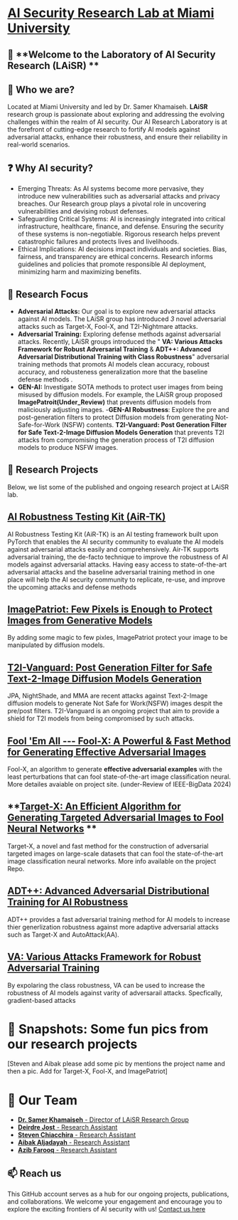 # [AI Security Research Lab at Miami University](https://miamioh.edu/profiles/cec/samer-khamaiseh.html)

## 👋 **Welcome to the Laboratory of AI Security Research (LAiSR) **

## 🎤 Who we are? 
Located at Miami University and led by Dr. Samer Khamaiseh. **LAiSR** research group is passionate about exploring and addressing the evolving challenges within the realm of AI security. Our AI Research Laboratory is at the forefront of cutting-edge research to fortify AI models against adversarial attacks, enhance their robustness, and ensure their reliability in real-world scenarios.

## ❓ Why **AI security**?
- Emerging Threats: As AI systems become more pervasive, they introduce new vulnerabilities such as adversarial attacks and privacy breaches. Our Research group plays a pivotal role in uncovering vulnerabilities and devising robust defenses.
- Safeguarding Critical Systems: AI is increasingly integrated into critical infrastructure, healthcare, finance, and defense. Ensuring the security of these systems is non-negotiable. Rigorous research helps prevent catastrophic failures and protects lives and livelihoods.
- Ethical Implications: AI decisions impact individuals and societies. Bias, fairness, and transparency are ethical concerns. Research informs guidelines and policies that promote responsible AI deployment, minimizing harm and maximizing benefits.


## 🔎 Research Focus
- **Adversarial Attacks:** Our goal is to explore new adversarial attacks against AI models. The LAiSR group has introduced *3* novel adversarial attacks such as Target-X, Fool-X, and T2I-Nightmare attacks.
- **Adversarial Training:** Exploring defense methods against adversarial attacks. Recently, LAiSR groups introduced the " **VA: Various Attacks Framework for Robust Adversarial Training** & **ADT++: Advanced Adversarial Distributional Training with Class Robustness**" adversarial training methods that promots AI models clean accuracy, roboust accuracy, and robusteness generalization more that the baseline defense methods . 
- **GEN-AI:** Investigate SOTA methods to protect user images from being misused by diffusion models. For example, the LAiSR group proposed **ImagePatroit(Under_Review)** that prevents diffusion models from maliciously adjusting images.
-**GEN-AI Robustness**: Explore the pre and post-generation filters to protect Diffusion models from generating Not-Safe-for-Work (NSFW) contents. **T2I-Vanguard: Post Generation Filter for Safe Text-2-Image Diffusion Models Generation** that prevents T2I attacks from compromising the generation process of T2I diffusion models to produce NSFW images.


## 🚀 Research Projects
Below, we list some of the published and ongoing research project at LAiSR lab.

## **[AI Robustness Testing Kit (AiR-TK)](https://github.com/LAiSR-SK/AiRobustnessTestingKit-AiR-TK-)**
AI Robustness Testing Kit (AiR-TK) is an AI testing framework built upon PyTorch that enables the AI security community to evaluate the AI models against adversarial attacks easily and comprehensively. Air-TK supports adversarial training, the de-facto technique to improve the robustness of AI models against adversarial attacks. Having easy access to state-of-the-art adversarial attacks and the baseline adversarial training method in one place will help the AI security community to replicate, re-use, and improve the upcoming attacks and defense methods

## **[ImagePatriot: Few Pixels is Enough to Protect Images from Generative Models](https://github.com/LAiSR-SK/ImagePatriot)**
By adding some magic to few pixles, ImagePatriot protect your image to be manipulated by diffusion models. 

## **[T2I-Vanguard: Post Generation Filter for Safe Text-2-Image Diffusion Models Generation](https://github.com/LAiSR-SK/T2IVanguard)**

JPA, NightShade, and MMA are recent attacks against Text-2-Image diffusion models to generate Not Safe for Work(NSFW) images despit the pre/post filters. T2I-Vanguard is an ongoing project that aim to provide a shield for T2I models from being compromised by such attacks.


## **[Fool 'Em All --- Fool-X: A Powerful & Fast Method for Generating Effective Adversarial Images](https://github.com/LAiSR-SK/fool-x)**
Fool-X, an algorithm to generate **effective adversarial examples** with the least perturbations that can fool state-of-the-art image classification neural. More detailes avaiable on project site. (under-Review of IEEE-BigData 2024)

## **[Target-X: An Efficient Algorithm for Generating Targeted Adversarial Images to Fool Neural Networks](https://github.com/LAiSR-SK/target-x) **
Target-X, a novel and fast method for the construction of adversarial targeted images on large-scale datasets that can fool the state-of-the-art image classification neural networks. More info available on the project Repo.

## **[ADT++: Advanced Adversarial Distributional Training for AI Robustness](https://github.com/LAiSR-SK/ADT2Plus)**
ADT++ provides a fast adversarial training method for AI models to increase thier generlization robustness against more adaptive adversarial attacks such as Target-X and AutoAttack(AA).  

## **[VA: Various Attacks Framework for Robust Adversarial Training](https://github.com/LAiSR-SK/VariousAttacks)**
By expolaring the class robustness, VA can be used to increase the robustness of AI models against varity of adversarail attacks. Specfically, gradient-based attacks



# 📸 Snapshots: Some fun pics from our research projects

[Steven and Aibak please add some pic by mentions the project name and then a pic. Add for Target-X, Fool-X, and ImagePatriot]







# 👥 Our Team
- [**Dr. Samer Khamaiseh** - Director of LAiSR Research Group](https://www.linkedin.com/in/samer-khamaiseh/)
- [**Deirdre Jost** - Research Assistant](https://www.linkedin.com/in/deirdre-jost-445822228/)
- [**Steven Chiacchira** - Research Assistant](https://www.linkedin.com/in/steven-chiacchira)
- [**Aibak Aljadayah** - Research Assistant](https://www.linkedin.com/in/aibak-aljadayah)
- [**Azib Farooq** - Research Assistant](https://www.linkedin.com/in/itsazibfarooq/)


## 📫 Reach us 
This GitHub account serves as a hub for our ongoing projects, publications, and collaborations. We welcome your engagement and encourage you to explore the exciting frontiers of AI security with us!
[Contact us here](khamaisy@miamioh.edu)





